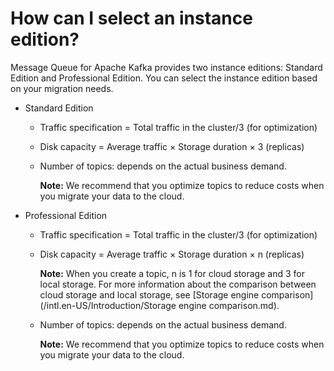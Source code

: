 # How can I select an instance edition?

Message Queue for Apache Kafka provides two instance editions: Standard Edition and Professional Edition. You can select the instance edition based on your migration needs.

-   Standard Edition
    -   Traffic specification = Total traffic in the cluster/3 \(for optimization\)
    -   Disk capacity = Average traffic × Storage duration × 3 \(replicas\)
    -   Number of topics: depends on the actual business demand.

        **Note:** We recommend that you optimize topics to reduce costs when you migrate your data to the cloud.

-   Professional Edition
    -   Traffic specification = Total traffic in the cluster/3 \(for optimization\)
    -   Disk capacity = Average traffic × Storage duration × n \(replicas\)

        **Note:** When you create a topic, n is 1 for cloud storage and 3 for local storage. For more information about the comparison between cloud storage and local storage, see [Storage engine comparison](/intl.en-US/Introduction/Storage engine comparison.md).

    -   Number of topics: depends on the actual business demand.

        **Note:** We recommend that you optimize topics to reduce costs when you migrate your data to the cloud.


